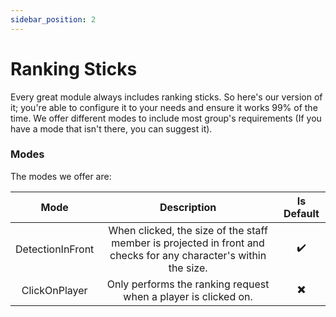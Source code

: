 ```yaml
---
sidebar_position: 2
---
```


# Ranking Sticks
Every great module always includes ranking sticks. So here's our version of it; you're able to configure it to your needs and ensure it works 99% of the time. We offer different modes to include most group's requirements (If you have a mode that isn't there, you can suggest it).

### Modes
The modes we offer are:

|       Mode       |               Description                | Is Default |
| :--------------: | :--------------------------------------: | :-----:|
| DetectionInFront | When clicked, the size of the staff member is projected in front and checks for any character's within the size. | ✔️ |
| ClickOnPlayer | Only performs the ranking request when a player is clicked on. | ✖️ |